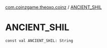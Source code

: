 [com.coinzgame.theoxo.coinz](index.md) / [ANCIENT_SHIL](.)

# ANCIENT_SHIL

`const val ANCIENT_SHIL: String`